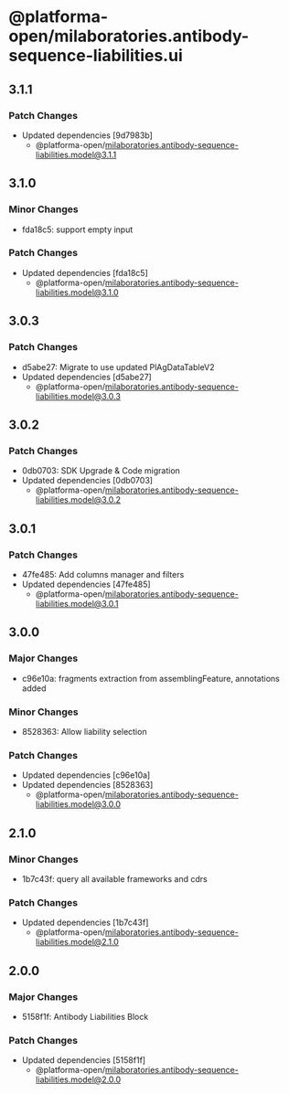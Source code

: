 # @platforma-open/milaboratories.antibody-sequence-liabilities.ui

## 3.1.1

### Patch Changes

- Updated dependencies [9d7983b]
  - @platforma-open/milaboratories.antibody-sequence-liabilities.model@3.1.1

## 3.1.0

### Minor Changes

- fda18c5: support empty input

### Patch Changes

- Updated dependencies [fda18c5]
  - @platforma-open/milaboratories.antibody-sequence-liabilities.model@3.1.0

## 3.0.3

### Patch Changes

- d5abe27: Migrate to use updated PlAgDataTableV2
- Updated dependencies [d5abe27]
  - @platforma-open/milaboratories.antibody-sequence-liabilities.model@3.0.3

## 3.0.2

### Patch Changes

- 0db0703: SDK Upgrade & Code migration
- Updated dependencies [0db0703]
  - @platforma-open/milaboratories.antibody-sequence-liabilities.model@3.0.2

## 3.0.1

### Patch Changes

- 47fe485: Add columns manager and filters
- Updated dependencies [47fe485]
  - @platforma-open/milaboratories.antibody-sequence-liabilities.model@3.0.1

## 3.0.0

### Major Changes

- c96e10a: fragments extraction from assemblingFeature, annotations added

### Minor Changes

- 8528363: Allow liability selection

### Patch Changes

- Updated dependencies [c96e10a]
- Updated dependencies [8528363]
  - @platforma-open/milaboratories.antibody-sequence-liabilities.model@3.0.0

## 2.1.0

### Minor Changes

- 1b7c43f: query all available frameworks and cdrs

### Patch Changes

- Updated dependencies [1b7c43f]
  - @platforma-open/milaboratories.antibody-sequence-liabilities.model@2.1.0

## 2.0.0

### Major Changes

- 5158f1f: Antibody Liabilities Block

### Patch Changes

- Updated dependencies [5158f1f]
  - @platforma-open/milaboratories.antibody-sequence-liabilities.model@2.0.0

